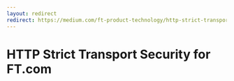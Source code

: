 ```yaml
---
layout: redirect
redirect: https://medium.com/ft-product-technology/http-strict-transport-security-for-ft-com-68b3cb689e37
---
```


# HTTP Strict Transport Security for FT.com

